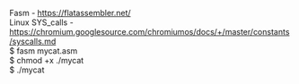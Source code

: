 Fasm - https://flatassembler.net/  
Linux SYS_calls - https://chromium.googlesource.com/chromiumos/docs/+/master/constants/syscalls.md  
$ fasm mycat.asm  
$ chmod +x ./mycat  
$ ./mycat  
 
